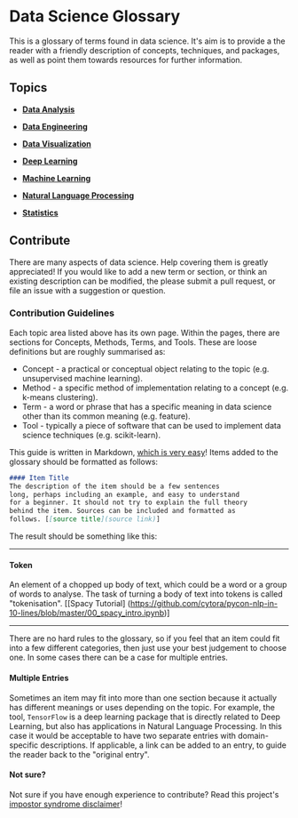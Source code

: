 Data Science Glossary
=====================

This is a glossary of terms found in data science. It's aim is to provide a the reader with a friendly description of concepts, techniques, and packages, as well as point them towards resources for further information.

## Topics

- [**Data Analysis**](data-analysis/data-analysis.md)

- [**Data Engineering**](data-eng/data-eng.md)

- [**Data Visualization**](data-viz/data-viz.md)

- [**Deep Learning**](deep-learning/deep-learning.md)

- [**Machine Learning**](ml/ml.md)

- [**Natural Language Processing**](nlp/nlp.md)

- [**Statistics**](stats/stats.md)


## Contribute

There are many aspects of data science. Help covering them is greatly appreciated! If you would like to add a new term or section, or think an existing description can be modified, the please submit a pull request, or file an issue with a suggestion or question.

### Contribution Guidelines

Each topic area listed above has its own page. Within the pages, there are sections for Concepts, Methods, Terms, and Tools. These are loose definitions but are roughly summarised as:

- Concept - a practical or conceptual object relating to the topic (e.g. unsupervised machine learning).
- Method - a specific method of implementation relating to a concept (e.g. k-means clustering).
- Term - a word or phrase that has a specific meaning in data science other than its common meaning (e.g. feature).
- Tool - typically a piece of software that can be used to implement data science techniques (e.g. scikit-learn).

This guide is written in Markdown, [which is very easy](https://github.com/adam-p/markdown-here/wiki/Markdown-Cheatsheet)! Items added to the glossary should be formatted as follows:

~~~markdown
#### Item Title
The description of the item should be a few sentences
long, perhaps including an example, and easy to understand
for a beginner. It should not try to explain the full theory
behind the item. Sources can be included and formatted as
follows. [[source title](source link)]
~~~

The result should be something like this:

---

#### Token  
An element of a chopped up body of text, which could be a word or a group of words to analyse. The task of turning a body of text into tokens is called "tokenisation". [[Spacy Tutorial]
(https://github.com/cytora/pycon-nlp-in-10-lines/blob/master/00_spacy_intro.ipynb)]

---

There are no hard rules to the glossary, so if you feel that an item could fit into a few different categories, then just use your best judgement to choose one. In some cases there can be a case for multiple entries.

#### Multiple Entries

Sometimes an item may fit into more than one section because it actually has different meanings or uses depending on the topic. For example, the tool, `TensorFlow` is a deep learning package that is directly related to Deep Learning, but also has applications in Natural Language Processing. In this case it would be acceptable to have two separate entries with domain-specific descriptions. If applicable, a link can be added to an entry, to guide the reader back to the "original entry".

#### Not sure?

Not sure if you have enough experience to contribute? Read this project's [impostor syndrome disclaimer](impostor-syndrome-disclaimer.md)!